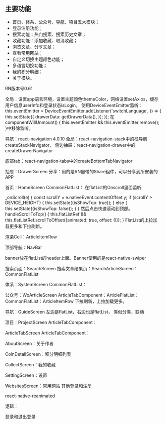 
## 主要功能

- 首页、体系、公众号、导航、项目五大模块；
- 登录注册功能；
- 搜索功能：热门搜索、搜索历史文章；
- 收藏功能：添加收藏、取消收藏；
- 浏览文章、分享文章；
- 查看常用网站；
- 自定义切换主题颜色功能；
- 多语言切换功能；
- 我的积分明细；
- 关于模块。

RN版本号0.61.


全局：设置app语言环境，设置主题颜色themeColor，网络设置setAxios，缓存用户信息userInfo和登录状态isLogin。
使用DeviceEventEmitter监听：
this.eventEmitter = DeviceEventEmitter.addListener('switchLanguage', () => {
      this.setState({
        drawerData: getDrawerData(),
      });
    });
在 componentWillUnmount() {
    this.eventEmitter && this.eventEmitter.remove();
  }中移除监听。

导航：react-navigation 4.0.10
全局：react-navigation-stack中的栈导航createStackNavigator，
侧边抽屉：react-navigation-drawer中的createDrawerNavigator

底部tab：react-navigation-tabs中的createBottomTabNavigator

抽屉：DrawerScreen
分享：用的是RN自带的Share组件，可以分享到所安装的APP


首页：HomeScreen
CommonFlatList：
在flatList的Onscroll里面监听  

_onScroll(e) {
    const scrollY = e.nativeEvent.contentOffset.y;
    if (scrollY > DEVICE_HEIGHT) {
      this.setState({isShowTop: true});
    } else {
      this.setState({isShowTop: false});
    }
  }
然后点击快速滚动到顶部。
handleScrollToTop() {
    this.flatListRef &&
      this.flatListRef.scrollToOffset({animated: true, offset: 0});
  }
FlatList的上拉加载更多和下拉刷新。


渲染Cell：ArticleItemRow

顶部导航：NavBar

banner放在flatList的header上面。Banner使用的是react-native-swiper




搜索页面：SearchScreen
搜索文章结果页：SearchArticleScreen：CommonFlatList



体系：SystemScreen
CommonFlatList：


公众号：WxArticleScreen
ArticleTabComponent：ArticleFlatList：
CommonFlatList：ArticleItemRow
下拉刷新，上拉加载更多。



导航：GuideScreen
左边是flatList，右边也是flatList，
类似分类，联动

项目：ProjectScreen
ArticleTabComponent：





ArticleTabScreen
ArticleTabComponent：


AboutScreen：关于作者


CoinDetailScreen：积分明细列表

CollectScreen：我的收藏

SettingScreen：设置

WebsitesScreen：常用网站
其他登录和注册



react-native-reanimated



逻辑：

登录和退出登录